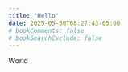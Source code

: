 ```yaml
---
title: "Hello"
date: 2025-05-30T08:27:43-05:00
# bookComments: false
# bookSearchExclude: false
---
```


World
